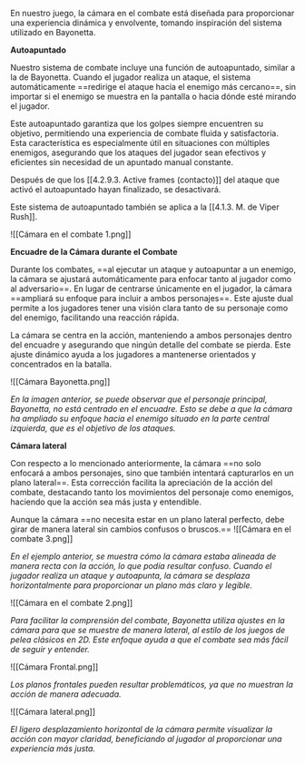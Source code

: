 
En nuestro juego, la cámara en el combate está diseñada para proporcionar una experiencia dinámica y envolvente, tomando inspiración del sistema utilizado en Bayonetta.

**Autoapuntado**

Nuestro sistema de combate incluye una función de autoapuntado, similar a la de Bayonetta. Cuando el jugador realiza un ataque, el sistema automáticamente ==redirige el ataque hacia el enemigo más cercano==, sin importar si el enemigo se muestra en la pantalla o hacia dónde esté mirando el jugador.

Este autoapuntado garantiza que los golpes siempre encuentren su objetivo, permitiendo una experiencia de combate fluida y satisfactoria. Esta característica es especialmente útil en situaciones con múltiples enemigos, asegurando que los ataques del jugador sean efectivos y eficientes sin necesidad de un apuntado manual constante.

Después de que los [[4.2.9.3. Active frames (contacto)]] del ataque que activó el autoapuntado hayan finalizado, se desactivará.

Este sistema de autoapuntado también se aplica a la [[4.1.3. M. de Viper Rush]].

![[Cámara en el combate 1.png]]

**Encuadre de la Cámara durante el Combate**

Durante los combates, ==al ejecutar un ataque y autoapuntar a un enemigo, la cámara se ajustará automáticamente para enfocar tanto al jugador como al adversario==. En lugar de centrarse únicamente en el jugador, la cámara ==ampliará su enfoque para incluir a ambos personajes==. Este ajuste dual permite a los jugadores tener una visión clara tanto de su personaje como del enemigo, facilitando una reacción rápida.

La cámara se centra en la acción, manteniendo a ambos personajes dentro del encuadre y asegurando que ningún detalle del combate se pierda. Este ajuste dinámico ayuda a los jugadores a mantenerse orientados y concentrados en la batalla.

![[Cámara Bayonetta.png]]

*En la imagen anterior, se puede observar que el personaje principal, Bayonetta, no está centrado en el encuadre. Esto se debe a que la cámara ha ampliado su enfoque hacia el enemigo situado en la parte central izquierda, que es el objetivo de los ataques.*

**Cámara lateral**

Con respecto a lo mencionado anteriormente, la cámara ==no solo enfocará a ambos personajes, sino que también intentará capturarlos en un plano lateral==. Esta corrección facilita la apreciación de la acción del combate, destacando tanto los movimientos del personaje como enemigos, haciendo que la acción sea más justa y entendible.

Aunque la cámara ==no necesita estar en un plano lateral perfecto, debe girar de manera lateral sin cambios confusos o bruscos.==
![[Cámara en el combate 3.png]]

*En el ejemplo anterior, se muestra cómo la cámara estaba alineada de manera recta con la acción, lo que podía resultar confuso. Cuando el jugador realiza un ataque y autoapunta, la cámara se desplaza horizontalmente para proporcionar un plano más claro y legible.*

![[Cámara en el combate 2.png]]

*Para facilitar la comprensión del combate, Bayonetta utiliza ajustes en la cámara para que se muestre de manera lateral, al estilo de los juegos de pelea clásicos en 2D. Este enfoque ayuda a que el combate sea más fácil de seguir y entender.*

![[Cámara Frontal.png]]

*Los planos frontales pueden resultar problemáticos, ya que no muestran la acción de manera adecuada.*

![[Cámara lateral.png]]

*El ligero desplazamiento horizontal de la cámara permite visualizar la acción con mayor claridad, beneficiando al jugador al proporcionar una experiencia más justa.*